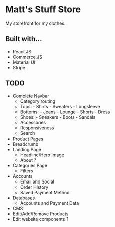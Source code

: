 # Matt's Stuff Store

My storefront for my clothes.

## Built with...

- React.JS
- Commerce.JS
- Material UI
- Stripe

## TODO
- Complete Navbar
  -  Category routing
    -  Tops:
      -  Shirts
      -  Sweaters
      -  Longsleeve
    -  Bottoms:
      -  Jeans
      -  Lounge
      -  Shorts
      -  Dress
    -  Shoes:
      -  Sneakers
      -  Boots
      -  Sandals
    -  Accessories
  -  Responsiveness
  -  Search
-  Product Pages
  -   Breadcrumb
- Landing Page
  - Headline/Hero Image
  - About ?
- Categories Page
  - Filters
- Accounts
    -  Email and Social
    - Order History
    - Saved Payment Method
- Databases
    -  Accounts and Payment Data
-  CMS
  - Edit/Add/Remove Products
  - Edit website components ?  
